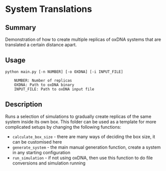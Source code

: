 # System Translations

## Summary

Demonstration of how to create multiple replicas of oxDNA systems that are translated a certain distance apart.

## Usage

```
python main.py [-n NUMBER] [-o OXDNA] [-i INPUT_FILE]

    NUMBER: Number of replicas
    OXDNA: Path to oxDNA binary
    INPUT_FILE: Path to oxDNA input file
```



## Description

Runs a selection of simulations to gradually create replicas of the same system inside its own box. 
This folder can be used as a template for more complicated setups by changing the following functions:

- `calculate_box_size` - there are many ways of deciding the box size, it can be customised here
- `generate_system` - the main manual generation function, create a system in any starting configuration
- `run_simulation` - if not using oxDNA, then use this function to do file conversions and simulation running
